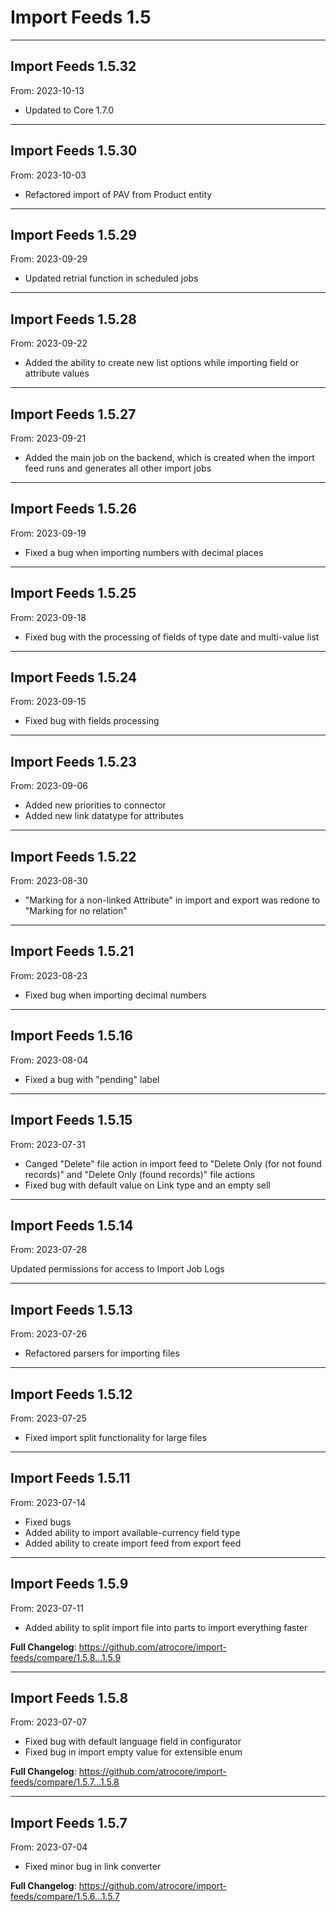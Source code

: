 # Import Feeds 1.5


---

## Import Feeds 1.5.32
From: 2023-10-13

* Updated to Core 1.7.0

---

## Import Feeds 1.5.30
From: 2023-10-03

* Refactored import of PAV from Product entity

---

## Import Feeds 1.5.29
From: 2023-09-29

* Updated retrial function in scheduled jobs

---

## Import Feeds 1.5.28
From: 2023-09-22

* Added the ability to create new list options while importing field or attribute values

---

## Import Feeds 1.5.27
From: 2023-09-21

* Added the main job on the backend, which is created when the import feed runs and generates all other import jobs

---

## Import Feeds 1.5.26
From: 2023-09-19

* Fixed a bug when importing numbers with decimal places

---

## Import Feeds 1.5.25
From: 2023-09-18

* Fixed bug with the processing of fields of type date and multi-value list 

---

## Import Feeds 1.5.24
From: 2023-09-15

* Fixed bug with fields processing 

---

## Import Feeds 1.5.23
From: 2023-09-06

* Added new priorities to connector
* Added new link datatype for attributes

---

## Import Feeds 1.5.22
From: 2023-08-30

* "Marking for a non-linked Attribute" in import and export was redone to "Marking for no relation"

---

## Import Feeds 1.5.21
From: 2023-08-23

* Fixed bug when importing decimal numbers

---

## Import Feeds 1.5.16
From: 2023-08-04

* Fixed a bug with "pending" label

---

## Import Feeds 1.5.15
From: 2023-07-31

* Canged "Delete" file action in import feed to "Delete Only (for not found records)" and "Delete Only (found records)" file actions
* Fixed bug with default value on Link type and an empty sell

---

## Import Feeds 1.5.14
From: 2023-07-28

Updated permissions for access to Import Job Logs


---

## Import Feeds 1.5.13
From: 2023-07-26

* Refactored parsers for importing files

---

## Import Feeds 1.5.12
From: 2023-07-25

* Fixed import split functionality for large files

---

## Import Feeds 1.5.11
From: 2023-07-14

* Fixed bugs
* Added ability to import available-currency field type
* Added ability to create import feed from export feed

---

## Import Feeds 1.5.9
From: 2023-07-11

* Added ability to split import file into parts to import everything faster


**Full Changelog**: https://github.com/atrocore/import-feeds/compare/1.5.8...1.5.9

---

## Import Feeds 1.5.8
From: 2023-07-07

* Fixed bug with default language field in configurator
* Fixed bug in import empty value for extensible enum


**Full Changelog**: https://github.com/atrocore/import-feeds/compare/1.5.7...1.5.8

---

## Import Feeds 1.5.7
From: 2023-07-04

* Fixed minor bug in link converter

**Full Changelog**: https://github.com/atrocore/import-feeds/compare/1.5.6...1.5.7